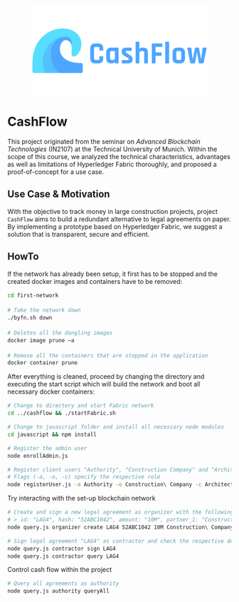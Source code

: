 <p align="center">
    <br>
    <img src="https://raw.githubusercontent.com/lukaschoebel/cashflow/develop/assets/cashflow_header.png" width="400"/>
    <br>
<p>

# CashFlow

This project originated from the seminar on *Advanced Blockchain Technologies* (IN2107) at the Technical University of Munich. Within the scope of this course, we analyzed the technical characteristics, advantages as well as limitations of Hyperledger Fabric thoroughly, and proposed a proof-of-concept for a use case.

## Use Case & Motivation 

With the objective to track money in large construction projects, project `CashFlow` aims to build a redundant alternative to legal agreements on paper. By implementing a prototype based on Hyperledger Fabric, we suggest a solution that is transparent, secure and efficient.

## HowTo

If the network has already been setup, it first has to be stopped and the created docker images and containers have to be removed:

```bash
cd first-network

# Take the network down
./byfn.sh down

# Deletes all the dangling images
docker image prune –a

# Remove all the containers that are stopped in the application
docker container prune
```

After everything is cleaned, proceed by changing the directory and executing the start script which will build the network and boot all necessary docker containers:

```bash
# Change to directory and start Fabric network
cd ../cashflow && ./startFabric.sh
```

```bash
# Change to javascript folder and install all necessary node modules
cd javascript && npm install
```

```bash
# Register the admin user 
node enrollAdmin.js
```

```bash
# Register client users "Authority", "Construction Company" and "Architect"
# Flags (-a, -o, -c) specify the respective role
node registerUser.js -a Authority -o Construction\ Company -c Architect
```
Try interacting with the set-up blockchain network

```bash
# Create and sign a new legal agreement as organizer with the following parameters:
# > id: "LAG4", hash: "52ABC1042", amount: "10M", partner_1: "Construction Company", partner_2: "Architect"
node query.js organizer create LAG4 52ABC1042 10M Construction\ Company Architect
```

```bash
# Sign legal agreement "LAG4" as contractor and check the respective document
node query.js contractor sign LAG4
node query.js contractor query LAG4
```
Control cash flow within the project

```bash
# Query all agreements as authority
node query.js authority queryAll
```
